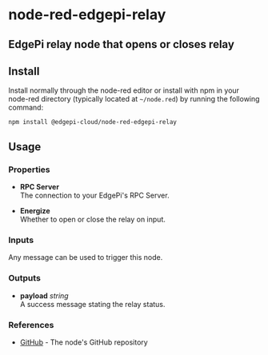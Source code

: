 # node-red-edgepi-relay

## EdgePi relay node that opens or closes relay

## Install
Install normally through the node-red editor or install with npm in your node-red directory
(typically located  at `~/node.red`) by running the following command:
```
npm install @edgepi-cloud/node-red-edgepi-relay
```

## Usage

### Properties
- **RPC Server**<br>
The connection to your EdgePi's RPC Server.

- **Energize**<br>
Whether to open or close the relay on input.

### Inputs
Any message can be used to trigger this node.

### Outputs
- **payload** *string*<br>
A success message stating the relay status.

### References
- [GitHub](https://github.com/edgepi-cloud/node-red-edgepi-relay) - The node's GitHub repository
